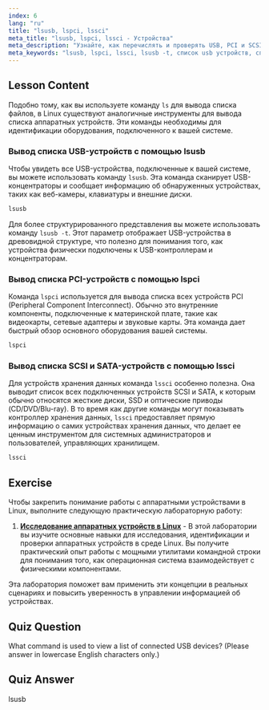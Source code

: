 ```yaml
---
index: 6
lang: "ru"
title: "lsusb, lspci, lssci"
meta_title: "lsusb, lspci, lssci - Устройства"
meta_description: "Узнайте, как перечислять и проверять USB, PCI и SCSI оборудование в вашей системе Linux. Это руководство охватывает команды lsusb, lspci и lssci, включая такие опции, как lsusb -t для просмотра деревьев устройств."
meta_keywords: "lsusb, lspci, lssci, lsusb -t, список usb устройств, список pci устройств, список scsi устройств, оборудование linux, информация об устройствах"
---
```


## Lesson Content

Подобно тому, как вы используете команду `ls` для вывода списка файлов, в Linux существуют аналогичные инструменты для вывода списка аппаратных устройств. Эти команды необходимы для идентификации оборудования, подключенного к вашей системе.

### Вывод списка USB-устройств с помощью lsusb

Чтобы увидеть все USB-устройства, подключенные к вашей системе, вы можете использовать команду `lsusb`. Эта команда сканирует USB-концентраторы и сообщает информацию об обнаруженных устройствах, таких как веб-камеры, клавиатуры и внешние диски.

```bash
lsusb
```

Для более структурированного представления вы можете использовать команду `lsusb -t`. Этот параметр отображает USB-устройства в древовидной структуре, что полезно для понимания того, как устройства физически подключены к USB-контроллерам и концентраторам.

### Вывод списка PCI-устройств с помощью lspci

Команда `lspci` используется для вывода списка всех устройств PCI (Peripheral Component Interconnect). Обычно это внутренние компоненты, подключенные к материнской плате, такие как видеокарты, сетевые адаптеры и звуковые карты. Эта команда дает быстрый обзор основного оборудования вашей системы.

```bash
lspci
```

### Вывод списка SCSI и SATA-устройств с помощью lssci

Для устройств хранения данных команда `lssci` особенно полезна. Она выводит список всех подключенных устройств SCSI и SATA, к которым обычно относятся жесткие диски, SSD и оптические приводы (CD/DVD/Blu-ray). В то время как другие команды могут показывать контроллер хранения данных, `lssci` предоставляет прямую информацию о самих устройствах хранения данных, что делает ее ценным инструментом для системных администраторов и пользователей, управляющих хранилищем.

```bash
lssci
```

## Exercise

Чтобы закрепить понимание работы с аппаратными устройствами в Linux, выполните следующую практическую лабораторную работу:

1. **[Исследование аппаратных устройств в Linux](https://labex.io/ru/labs/comptia-explore-hardware-devices-in-linux-590861)** - В этой лаборатории вы изучите основные навыки для исследования, идентификации и проверки аппаратных устройств в среде Linux. Вы получите практический опыт работы с мощными утилитами командной строки для понимания того, как операционная система взаимодействует с физическими компонентами.

Эта лаборатория поможет вам применить эти концепции в реальных сценариях и повысить уверенность в управлении информацией об устройствах.

## Quiz Question

What command is used to view a list of connected USB devices? (Please answer in lowercase English characters only.)

## Quiz Answer

lsusb
